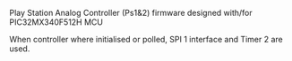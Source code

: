 Play Station Analog Controller (Ps1&2) firmware designed with/for PIC32MX340F512H MCU
  
When controller where initialised or polled, SPI 1 interface and Timer 2 are used.

